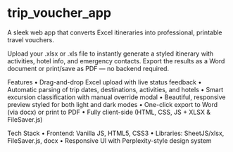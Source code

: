 # trip_voucher_app
A sleek web app that converts Excel itineraries into professional, printable travel vouchers. 

Upload your .xlsx or .xls file to instantly generate a styled itinerary with activities, hotel info, and emergency contacts. Export the results as a Word document or print/save as PDF — no backend required.

Features
	•	Drag-and-drop Excel upload with live status feedback
	•	Automatic parsing of trip dates, destinations, activities, and hotels
	•	Smart excursion classification with manual override modal
	•	Beautiful, responsive preview styled for both light and dark modes
	•	One-click export to Word (via docx) or print to PDF
	•	Fully client-side (HTML, CSS, JS + XLSX & FileSaver.js)

Tech Stack
	•	Frontend: Vanilla JS, HTML5, CSS3
	•	Libraries: SheetJS/xlsx, FileSaver.js, docx
	•	Responsive UI with Perplexity-style design system
